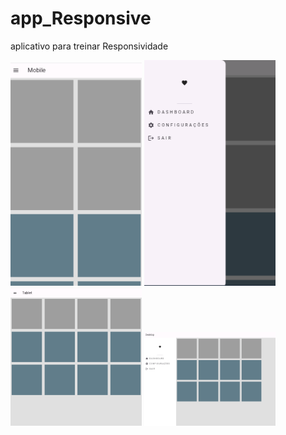 # app_Responsive
aplicativo para treinar Responsividade

<img src="assets/img/1.png" width="210">
<img src="assets/img/2.png" width="210">
<img src="assets/img/3.png" width="210">
<img src="assets/img/4.png" width="210">
